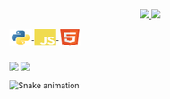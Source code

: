 <div align="center">
  <a href="https://github.com/artzscript">
  <img height="175em" src="https://github-readme-stats.vercel.app/api?username=artzscript&show_icons=true&theme=merko&include_all_commits=true&count_private=true"/>
  <img height="175em" src="https://github-readme-stats.vercel.app/api/top-langs/?username=artzscript&layout=compact&langs_count=7&theme=merko"/>
</div>

<div style="display: inline_block"><br>
<img align="center" alt="artzz-Python" height="30" width="40" src="https://raw.githubusercontent.com/devicons/devicon/master/icons/python/python-original.svg">
<img align="center" alt="artzz-Js" height="30" width="40" src="https://raw.githubusercontent.com/devicons/devicon/master/icons/javascript/javascript-plain.svg">
<img align="center" alt="artzz-HTML" height="30" width="40" src="https://raw.githubusercontent.com/devicons/devicon/master/icons/html5/html5-original.svg"> 

 ##

<div> 
<a href="https://youtube.com/channel/UCDysOrTwPr98vGHXy66HJkQ" target="_blank"><img src="https://img.shields.io/badge/YouTube-FF0000?style=for-the-badge&logo=youtube&logoColor=white" target="_blank"></a>
<a href="artzz#9999" target="_blank"><img src="https://img.shields.io/badge/Discord-7289DA?style=for-the-badge&logo=discord&logoColor=white" target="_blank"></a> 

![Snake animation](https://github.com/artzscript/artzscript/blob/output/github-contribution-grid-snake.svg)

</div> 
